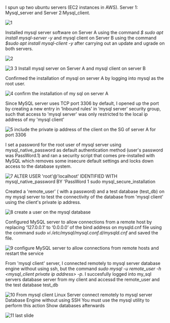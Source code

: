 I spun up two ubuntu servers (EC2 instances in AWS). 
Server 1: Mysql_server and Server 2:Mysql_client.

![1](https://user-images.githubusercontent.com/79456052/176446822-6577205e-2dd9-4c50-aaaf-c3ca80337dd8.png)

Installed mysql server software on Server A using the command *$ sudo apt install mysql-server -y* and mysql client on Server B using the command *$sudo apt install mysql-client -y* after carrying out an update and ugrade on both servers.

![2](https://user-images.githubusercontent.com/79456052/176447734-7756dda3-e4ff-49d1-a567-e514f073b1eb.png)

![3  3  Install mysql server on Server A and mysql client on server B](https://user-images.githubusercontent.com/79456052/176447857-7bc31038-9e11-428f-95d7-c66ab4dd30d8.png)

Confirmed the installation of mysql on server A by logging into mysql as the root user.

![4  confirm the installation of my sql on server A](https://user-images.githubusercontent.com/79456052/176448190-137bcc83-7a17-42f9-9463-85b1e73aee48.png)

Since MySQL server uses TCP port 3306 by default, I opened up the port by creating a new entry in ‘Inbound rules’ in ‘mysql server' security group, such that access to 'mysql server' was only restricted to the local ip address of my 'mysql client'
 
![5  include the  private ip address of the client on the SG of server A for port 3306](https://user-images.githubusercontent.com/79456052/176448694-31c3efe8-fe9f-4218-a8db-53144a22aa86.png)

I set a password for the root user of mysql server using mysql_native_password as default authentication method  (user's password was PassWord.1) and ran a security script that comes pre-installed with MySQL which removes some insecure default settings and locks down access to the database system.

![7  ALTER USER 'root'@'localhost' IDENTIFIED WITH mysql_native_password BY 'PassWord 1 sudo mysql_secure_installation](https://user-images.githubusercontent.com/79456052/176453616-25ff5733-e8d6-4c34-969a-b8629a150a7e.png)

Created a 'remote_user' ( with a password) and a test database (test_db) on my mysql server to test the connectivity of the database from 'mysql client' using the client's private ip address.

![8  create a user on the mysql database](https://user-images.githubusercontent.com/79456052/176455961-8ee0d4a9-0485-493b-9219-e96e6570349e.png)

Configured MySQL server to allow connections from a remote host by replacing ‘127.0.0.1’ to ‘0.0.0.0’ of the bind address on mysqld.cnf file using the command *sudo vi /etc/mysql/mysql.conf.d/mysqld.cnf* and saved the file.

![9  configure MySQL server to allow connections from remote hosts and restart the service](https://user-images.githubusercontent.com/79456052/176456860-224faf23-b047-46d1-a5d4-15ca70810e8e.png)


From 'mysql client' server,  I  connected remotely to mysql server database engine without using ssh, but the command *sudo mysql -u remote_user -h <mysql_client private ip address> -p*. I succesfully logged into my_sql servers database server from my client and accessd the remote_user and the test database test_db 


![10  From mysql client Linux Server connect remotely to mysql server Database Engine without using SSH  You must use the mysql utility to perform this action   Show databases afterwards](https://user-images.githubusercontent.com/79456052/176457402-36b34a57-9a21-41c5-bac8-48a961ae29b1.png)

![11  last slide](https://user-images.githubusercontent.com/79456052/176458439-4115b77a-66d3-4bb8-8e36-fbf95b3a4aab.png)








